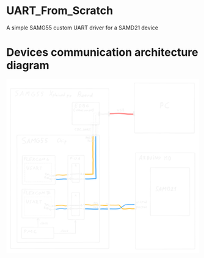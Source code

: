 # UART_From_Scratch
A simple SAMG55 custom UART driver for a SAMD21 device

# Devices communication architecture diagram
![Devices communication architecture diagram](doc/Device_Communication_Architecture.svg)
